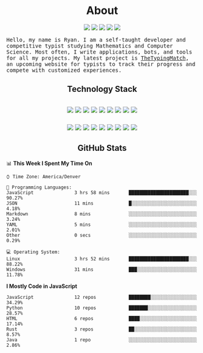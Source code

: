 <h1 align="center">About</h1>
<p align="center">
  <img src="https://img.shields.io/website?url=http%3A%2F%2Fthetypingmatch.com&color=c82846&style=for-the-badge" />
  <a href="https://www.youtube.com/channel/UCpv2tyHoB6x5-Lb03xMYeCg"><img src="https://img.shields.io/badge/YouTube-FF0000?style=for-the-badge&logo=youtube&logoColor=white" /></a>
  <a href="https://www.reddit.com/user/LeSirH"><img src="https://img.shields.io/badge/Reddit-FF4500?style=for-the-badge&logo=reddit&logoColor=white" /></a>
  <a href="https://stackoverflow.com/users/11364754/lesirh"><img src="https://img.shields.io/badge/Stack_Overflow-FE7A16?style=for-the-badge&logo=stack-overflow&logoColor=white" /></a> 
  <a href="https://discord.gg/t4e2nqJ"><img src="https://img.shields.io/badge/Discord-7289DA?style=for-the-badge&logo=discord&logoColor=white" /></a>
</p>
<samp align="center">
Hello, my name is Ryan. I am a self-taught developer and competitive typist studying Mathematics and Computer Science. Most often, I write applications, bots, and tools for all my projects. My latest project is <a href="https://thetypingmatch.com/">TheTypingMatch</a>, an upcoming website for typists to track their progress and compete with customized experiences.
</samp>
<h2 align="center">Technology Stack<h2>
<p align="center">
  <img src="https://img.shields.io/badge/JavaScript-F7DF1E?style=flat-square&logo=javascript&logoColor=black" />
  <img src="https://img.shields.io/badge/Node.js-43853D?style=flat-square&logo=node.js&logoColor=white" />
  <img src="https://img.shields.io/badge/TypeScript-007ACC?style=flat-square&logo=typescript&logoColor=white" />
  <img src="https://img.shields.io/badge/Python-3776AB?style=flat-square&logo=python&logoColor=white" />
  <img src="https://img.shields.io/badge/HTML5-E34F26?style=flat-square&logo=html5&logoColor=white" />
  <img src="https://img.shields.io/badge/CSS3-1572B6?style=flat-square&logo=css3&logoColor=white" />
  <img src="https://img.shields.io/badge/Rust-000000?style=flat-square&logo=rust&logoColor=white" />
  <img src="https://img.shields.io/badge/Java-ED8B00?style=flat-square&logo=java&logoColor=white" />
  <img src="https://img.shields.io/badge/C%2B%2B-00599C?style=flat-square&logo=c%2B%2B&logoColor=white" />
</p>
<p align="center">
  <img src="https://img.shields.io/badge/Express.js-404D59?style=flat-square&logo=node.js&logoColor=white" />
  <img src="https://img.shields.io/badge/Sass-CC6699?style=flat-square&logo=sass&logoColor=white" />
  <img src="https://img.shields.io/badge/jQuery-0769AD?style=flat-square&logo=jquery&logoColor=white" />
  <img src="https://img.shields.io/badge/React-20232A?style=flat-square&logo=react&logoColor=61DAFB" />
  <img src="https://img.shields.io/badge/Redux-593D88?style=flat-square&logo=redux&logoColor=white" />
  <img src="https://img.shields.io/badge/MySQL-00000F?style=flat-square&logo=mysql&logoColor=white" />
  <img src="https://img.shields.io/badge/MongoDB-4EA94B?style=flat-square&logo=mongodb&logoColor=white" />
  <img src="https://img.shields.io/badge/SQLite-07405E?style=flat-square&logo=sqlite&logoColor=white" />
  <img src="https://img.shields.io/badge/Heroku-430098?style=flat-square&logo=heroku&logoColor=white" />
</p>
<h2 align="center">GitHub Stats</h2>

<!--START_SECTION:waka-->
📊 **This Week I Spent My Time On** 

```text
⌚︎ Time Zone: America/Denver

💬 Programming Languages: 
JavaScript               3 hrs 58 mins       ██████████████████████░░░   90.27% 
JSON                     11 mins             █░░░░░░░░░░░░░░░░░░░░░░░░   4.18% 
Markdown                 8 mins              ░░░░░░░░░░░░░░░░░░░░░░░░░   3.24% 
YAML                     5 mins              ░░░░░░░░░░░░░░░░░░░░░░░░░   2.01% 
Other                    0 secs              ░░░░░░░░░░░░░░░░░░░░░░░░░   0.29%

💻 Operating System: 
Linux                    3 hrs 52 mins       ██████████████████████░░░   88.22% 
Windows                  31 mins             ███░░░░░░░░░░░░░░░░░░░░░░   11.78%

```

**I Mostly Code in JavaScript** 

```text
JavaScript               12 repos            ████████░░░░░░░░░░░░░░░░░   34.29% 
Python                   10 repos            ███████░░░░░░░░░░░░░░░░░░   28.57% 
HTML                     6 repos             ████░░░░░░░░░░░░░░░░░░░░░   17.14% 
Rust                     3 repos             ██░░░░░░░░░░░░░░░░░░░░░░░   8.57% 
Java                     1 repo              ░░░░░░░░░░░░░░░░░░░░░░░░░   2.86%

```



<!--END_SECTION:waka-->
